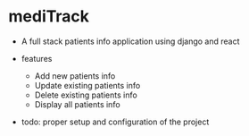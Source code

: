# mediTrack
- A full stack patients info application using django and react
- features
    - Add new patients info
    - Update existing patients info
    - Delete existing patients info
    - Display all patients info

- todo: proper setup and configuration of the project